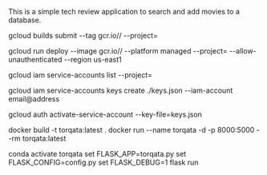 This is a simple tech review application to search and add movies to a database.

gcloud builds submit --tag gcr.io// --project=

gcloud run deploy --image gcr.io// --platform managed --project= --allow-unauthenticated --region us-east1

gcloud iam service-accounts list --project=

gcloud iam service-accounts keys create ./keys.json --iam-account email@address

gcloud auth activate-service-account --key-file=keys.json

docker build -t torqata:latest .
docker run --name torqata -d -p 8000:5000 --rm torqata:latest

conda activate torqata
set FLASK_APP=torqata.py
set FLASK_CONFIG=config.py
set FLASK_DEBUG=1
flask run
